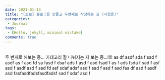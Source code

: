 ```yaml
---
date: 2021-01-13
title: "[초보] 블로그를 만들고 두번째로 작성하는 글 (시험용)"
categories: 
 - Journal
tags:
 - [Hello, jekyll, minimal-mistake]
comments: true
---
```

<br>
두 번째로 해보는 중...
카테고리 잘 나눠지는 지 보는 중...!!!!
as
df
asdf
sda
f
sad
f
asdf
as
f
asd
fd
sa
fasd
f
dsaf
ads
f
asd
f
asd
fsad
f
as
f
ads
fsda
f
sad
f
asf
asd
f
asdf
asd
f
sad
fd
asf
sdaf
adsf
asd
f
sad
f
asd
f
asd
fas
df
asd
f
asdf
asd
fasfasdfadsfasdfadsf
sad
f
sdaf
asd
f

